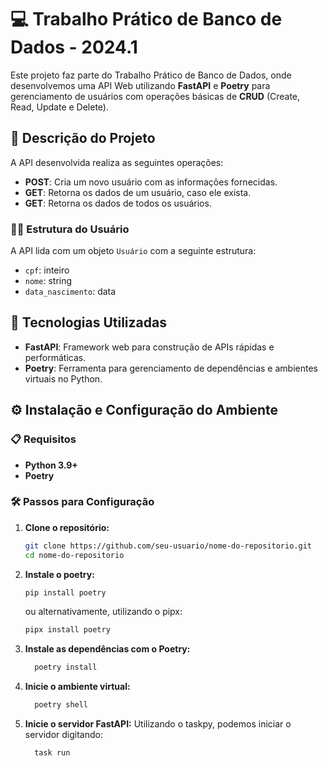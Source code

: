 # 💻 Trabalho Prático de Banco de Dados - 2024.1

Este projeto faz parte do Trabalho Prático de Banco de Dados, onde desenvolvemos uma API Web utilizando **FastAPI** e **Poetry** para gerenciamento de usuários com operações básicas de **CRUD** (Create, Read, Update e Delete).

## 📝 Descrição do Projeto

A API desenvolvida realiza as seguintes operações:
- **POST**: Cria um novo usuário com as informações fornecidas.
- **GET**: Retorna os dados de um usuário, caso ele exista.
- **GET**: Retorna os dados de todos os usuários.

### 🧑‍💻 Estrutura do Usuário

A API lida com um objeto `Usuário` com a seguinte estrutura:
- `cpf`: inteiro 
- `nome`: string
- `data_nascimento`: data

## 🚀 Tecnologias Utilizadas

- **FastAPI**: Framework web para construção de APIs rápidas e performáticas.
- **Poetry**: Ferramenta para gerenciamento de dependências e ambientes virtuais no Python.

## ⚙️ Instalação e Configuração do Ambiente

### 📋 Requisitos

- **Python 3.9+**
- **Poetry**

### 🛠️ Passos para Configuração

1. **Clone o repositório:**

   ```bash
   git clone https://github.com/seu-usuario/nome-do-repositorio.git
   cd nome-do-repositorio
   ```
2. **Instale o poetry:**
    ```bash
    pip install poetry
    ```
    ou alternativamente, utilizando o pipx:
  
    ```bash
    pipx install poetry
    ```

3. **Instale as dependências com o Poetry:**
   ```bash
     poetry install
   ```
5. **Inicie o ambiente virtual:**
   ```bash
     poetry shell
   ```
7. **Inicie o servidor FastAPI:**
   Utilizando o taskpy, podemos iniciar o servidor digitando:
   ```bash
     task run
   ```
